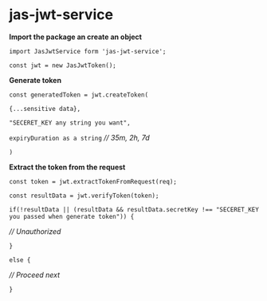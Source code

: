 # jas-jwt-service

**Import the package an create an object**

`import JasJwtService form 'jas-jwt-service';`

`const jwt = new JasJwtToken();`

**Generate token**

`const generatedToken = jwt.createToken(`

`{...sensitive data}, `

`"SECERET_KEY any string you want",`

`expiryDuration as a string` *// 35m, 2h, 7d*

`)`

**Extract the token from the request**

`const token = jwt.extractTokenFromRequest(req);`

`const resultData = jwt.verifyToken(token);`

`if(!resultData || (resultData && resultData.secretKey !== "SECERET_KEY you passed when generate token")) {`

*// Unauthorized*

`} `

`else {`

*// Proceed next*

`}`
